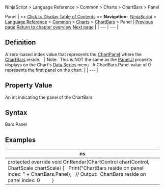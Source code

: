 ﻿
NinjaScript > Language Reference > Common > Charts > ChartBars > Panel

Panel
| << [Click to Display Table of Contents](chartbars_panel.md) >> **Navigation:**     [NinjaScript](ninjascript-1.md) > [Language Reference](language_reference_wip-1.md) > [Common](common-1.md) > [Charts](chart-1.md) > [ChartBars](chartbars-1.md) > Panel | [Previous page](chartbars_gettimebybaridx-1.md) [Return to chapter overview](chartbars-1.md) [Next page](chartbars_properties-1.md) |
| --- | --- |
## Definition
A zero-based index value that represents the [ChartPanel](chartpanel-1.md) where the [ChartBars](chartbars-1.md) reside.
 
| Note:  This is NOT the same as the [PanelUI](panelui-1.md) property displays on the Chart's [Data Series](working_with_price_data-1.md) menu.  A ChartBars.Panel value of 0 represents the first panel on the chart. |
| --- |

## 
## 
## Property Value
An int indicating the panel of the ChartBars
## 
## Syntax
Bars.Panel
 
## Examples
| ns |
| --- |
| protected override void OnRender(ChartControl chartControl, ChartScale chartScale) {    Print("ChartBars reside on panel index: " + ChartBars.Panel);    // Output:  ChartBars reside on panel index: 0          } |
